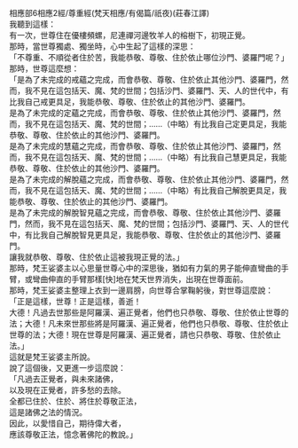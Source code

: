 相應部6相應2經/尊重經(梵天相應/有偈篇/祇夜)(莊春江譯)  
我聽到這樣：  
有一次，世尊住在優樓頻螺，尼連禪河邊牧羊人的榕樹下，初現正覺。  
那時，當世尊獨處、獨坐時，心中生起了這樣的深思：  
「不尊重、不順從者住於苦，我能恭敬、尊敬、住於依止哪位沙門、婆羅門呢？」  
那時，世尊這麼想：  
「是為了未完成的戒蘊之完成，而會恭敬、尊敬、住於依止其他沙門、婆羅門，然而，我不見在這包括天、魔、梵的世間；包括沙門、婆羅門、天、人的世代中，有比我自己戒更具足，我能恭敬、尊敬、住於依止的其他沙門、婆羅門。  
是為了未完成的定蘊之完成，而會恭敬、尊敬、住於依止其他沙門、婆羅門，然而，我不見在這包括天、魔、梵的世間；……（中略）有比我自己定更具足，我能恭敬、尊敬、住於依止的其他沙門、婆羅門。  
是為了未完成的慧蘊之完成，而會恭敬、尊敬、住於依止其他沙門、婆羅門，然而，我不見在這包括天、魔、梵的世間；……（中略）有比我自己慧更具足，我能恭敬、尊敬、住於依止的其他沙門、婆羅門。  
是為了未完成的解脫蘊之完成，而會恭敬、尊敬、住於依止其他沙門、婆羅門，然而，我不見在這包括天、魔、梵的世間；……（中略）有比我自己解脫更具足，我能恭敬、尊敬、住於依止的其他沙門、婆羅門。  
是為了未完成的解脫智見蘊之完成，而會恭敬、尊敬、住於依止其他沙門、婆羅門，然而，我不見在這包括天、魔、梵的世間；包括沙門、婆羅門、天、人的世代中，有比我自己解脫智見更具足，我能恭敬、尊敬、住於依止的其他沙門、婆羅門。  
讓我就恭敬、尊敬、住於依止這被我現正覺的法。」  
那時，梵王娑婆主以心思量世尊心中的深思後，猶如有力氣的男子能伸直彎曲的手臂，或彎曲伸直的手臂那樣[快]地在梵天世界消失，出現在世尊面前。  
那時，梵王娑婆主整理上衣到一邊肩膀，向世尊合掌鞠躬後，對世尊這麼說：  
「正是這樣，世尊！正是這樣，善逝！  
大德！凡過去世那些是阿羅漢、遍正覺者，他們也只恭敬、尊敬、住於依止世尊的法；大德！凡未來世那些將是阿羅漢、遍正覺者，他們也只恭敬、尊敬、住於依止世尊的法；大德！現在世尊是阿羅漢、遍正覺者，請也只恭敬、尊敬、住於依止法。」  
這就是梵王娑婆主所說。  
說了這個後，又更進一步這麼說：  
「凡過去正覺者，與未來諸佛，  
以及現在正覺者，許多愁的去除。  
全都已住於、住於、將住於尊敬正法，  
這是諸佛之法的情況。  
因此，以愛惜自己，期待偉大者，  
應該尊敬正法，憶念著佛陀的教說。」  
  
  
